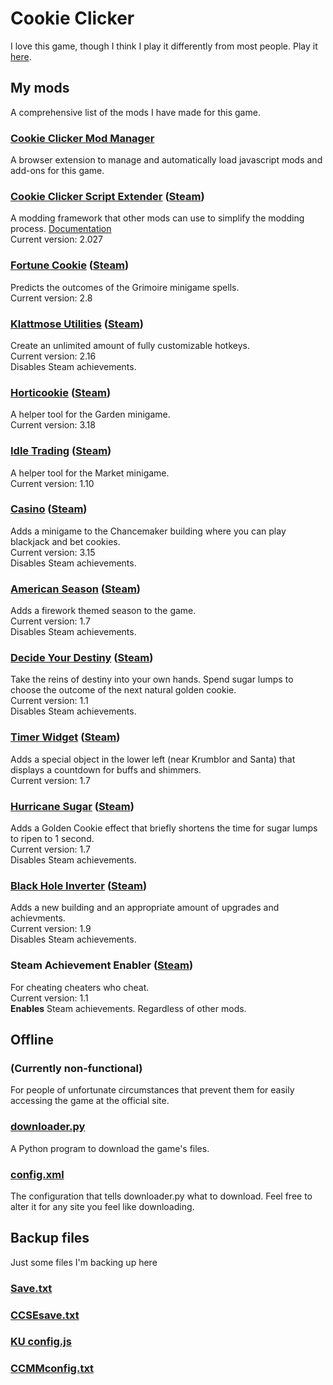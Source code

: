 # Cookie Clicker

I love this game, though I think I play it differently from most people. Play it [here](https://orteil.dashnet.org/cookieclicker/).

## My mods

A comprehensive list of the mods I have made for this game.

### [Cookie Clicker Mod Manager](https://github.com/klattmose/CookieClickerModManager)

A browser extension to manage and automatically load javascript mods and add-ons for this game.

### [Cookie Clicker Script Extender](https://klattmose.github.io/CookieClicker/CCSE.js?v=2.027)  ([Steam](https://klattmose.github.io/CookieClicker/SteamMods/CCSE.zip?v=2.027))

A modding framework that other mods can use to simplify the modding process. [Documentation](https://klattmose.github.io/CookieClicker/CCSE-POCs/)\
Current version: 2.027

### [Fortune Cookie](https://klattmose.github.io/CookieClicker/FortuneCookie.js?v=2.8)  ([Steam](https://klattmose.github.io/CookieClicker/SteamMods/FortuneCookie.zip?v=2.8))

Predicts the outcomes of the Grimoire minigame spells.\
Current version: 2.8

### [Klattmose Utilities](https://klattmose.github.io/CookieClicker/KlattmoseUtilities.js?v=2.16)  ([Steam](https://klattmose.github.io/CookieClicker/SteamMods/KlattmoseUtilities.zip?v=2.16))

Create an unlimited amount of fully customizable hotkeys.\
Current version: 2.16\
Disables Steam achievements.

### [Horticookie](https://klattmose.github.io/CookieClicker/Horticookie.js?v=3.18)  ([Steam](https://klattmose.github.io/CookieClicker/SteamMods/Horticookie.zip?v=3.18))

A helper tool for the Garden minigame.\
Current version: 3.18

### [Idle Trading](https://klattmose.github.io/CookieClicker/IdleTrading.js?v=1.10)  ([Steam](https://klattmose.github.io/CookieClicker/SteamMods/IdleTrading.zip?v=1.10))

A helper tool for the Market minigame.\
Current version: 1.10

### [Casino](https://klattmose.github.io/CookieClicker/minigameCasino.js?v=3.15)  ([Steam](https://klattmose.github.io/CookieClicker/SteamMods/Casino.zip?v=3.15))

Adds a minigame to the Chancemaker building where you can play blackjack and bet cookies.\
Current version: 3.15\
Disables Steam achievements.

### [American Season](https://klattmose.github.io/CookieClicker/AmericanSeason.js?v=1.7)  ([Steam](https://klattmose.github.io/CookieClicker/SteamMods/AmericanSeason.zip?v=1.7))

Adds a firework themed season to the game.\
Current version: 1.7\
Disables Steam achievements.

### [Decide Your Destiny](https://klattmose.github.io/CookieClicker/DecideDestiny.js?v=1.1)  ([Steam](https://klattmose.github.io/CookieClicker/SteamMods/DecideDestiny.zip?v=1.1))

Take the reins of destiny into your own hands. Spend sugar lumps to choose the outcome of the next natural golden cookie.\
Current version: 1.1\
Disables Steam achievements.

### [Timer Widget](https://klattmose.github.io/CookieClicker/CCSE-POCs/TimerWidget.js?v=1.7)  ([Steam](https://klattmose.github.io/CookieClicker/SteamMods/TimerWidget.zip?v=1.7))

Adds a special object in the lower left (near Krumblor and Santa) that displays a countdown for buffs and shimmers.\
Current version: 1.7

### [Hurricane Sugar](https://klattmose.github.io/CookieClicker/CCSE-POCs/HurricaneSugar.js?v=1.7)  ([Steam](https://klattmose.github.io/CookieClicker/SteamMods/HurricaneSugar.zip?v=1.7))

Adds a Golden Cookie effect that briefly shortens the time for sugar lumps to ripen to 1 second.\
Current version: 1.7\
Disables Steam achievements.

### [Black Hole Inverter](https://klattmose.github.io/CookieClicker/CCSE-POCs/BlackholeInverter.js?v=1.9)  ([Steam](https://klattmose.github.io/CookieClicker/SteamMods/BlackholeInverter.zip?v=1.9))

Adds a new building and an appropriate amount of upgrades and achievments.\
Current version: 1.9\
Disables Steam achievements.

### Steam Achievement Enabler  ([Steam](https://klattmose.github.io/CookieClicker/SteamMods/SteamAchievementEnabler.zip?v=1.1))

For cheating cheaters who cheat.\
Current version: 1.1\
**Enables** Steam achievements. Regardless of other mods.

## Offline

### (Currently non-functional)

For people of unfortunate circumstances that prevent them for easily accessing the game at the official site.

### [downloader.py](https://klattmose.github.io/CookieClicker/downloader.py)

A Python program to download the game's files.

### [config.xml](https://klattmose.github.io/CookieClicker/config.xml)

The configuration that tells downloader.py what to download. Feel free to alter it for any site you feel like downloading.

## Backup files

Just some files I'm backing up here

### [Save.txt](https://klattmose.github.io/CookieClicker/Save.txt)
### [CCSEsave.txt](https://klattmose.github.io/CookieClicker/CCSEsave.txt)
### [KU config.js](https://klattmose.github.io/CookieClicker/KU%20config.js)
### [CCMMconfig.txt](https://klattmose.github.io/CookieClicker/CCMMconfig.txt)
